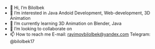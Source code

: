 - 👋 Hi, I’m Bilolbek
- 👀 I’m interested in Java Andoid Development, Web-development, 3D Animation
- 🌱 I’m currently learning 3D Animation on Blender, Java
- 💞️ I’m looking to collaborate on 
- 📫 How to reach me E-mail: rayimovbilolbek@yandex.com  Telegram: @bilolbek17 

<!---
IO1711/IO1711 is a ✨ special ✨ repository because its `README.md` (this file) appears on your GitHub profile.
You can click the Preview link to take a look at your changes.
--->
